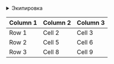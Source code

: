 



<details>
  <summary>Экипировка</summary>

  ```
  long console output here
  ```
</details>

| Column 1 | Column 2 | Column 3 |
|----------|----------|----------|
| Row 1    | Cell 2   | Cell 3   |
| Row 2    | Cell 5   | Cell 6   |
| Row 3    | Cell 8   | Cell 9   |